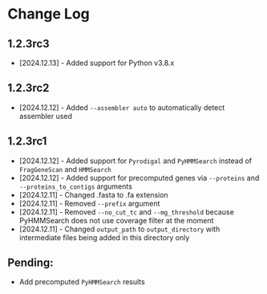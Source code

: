 # Change Log
## 1.2.3rc3
* [2024.12.13] - Added support for Python v3.8.x

## 1.2.3rc2
* [2024.12.12] - Added `--assembler auto` to automatically detect assembler used

## 1.2.3rc1
* [2024.12.12] - Added support for `Pyrodigal` and `PyHMMSearch` instead of `FragGeneScan` and `HMMSearch`
* [2024.12.12] - Added support for precomputed genes via `--proteins` and `--proteins_to_contigs` arguments
* [2024.12.11] - Changed .fasta to .fa extension
* [2024.12.11] - Removed `--prefix` argument
* [2024.12.11] - Removed `--no_cut_tc` and `--mg_threshold` because PyHMMSearch does not use coverage filter at the moment
* [2024.12.11] - Changed `output_path` to `output_directory` with intermediate files being added in this directory only

## Pending:
* Add precomputed `PyHMMSearch` results
